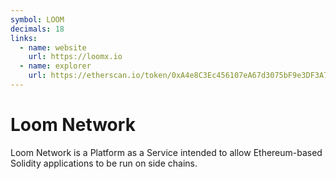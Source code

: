 ```yaml
---
symbol: LOOM
decimals: 18
links:
  - name: website
    url: https://loomx.io
  - name: explorer
    url: https://etherscan.io/token/0xA4e8C3Ec456107eA67d3075bF9e3DF3A75823DB0
---
```


# Loom Network

Loom Network is a Platform as a Service intended to allow Ethereum-based Solidity applications to be run on side chains.
